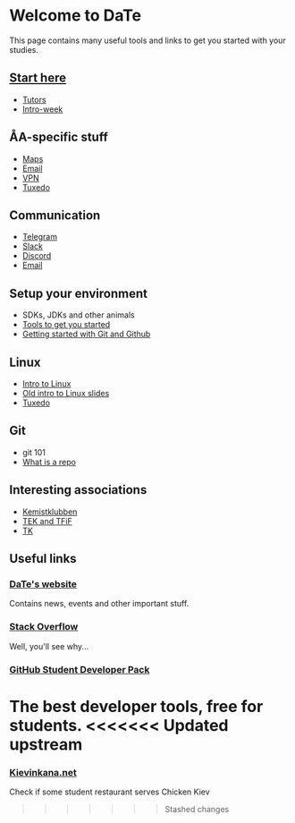 # Welcome to DaTe

This page contains many useful tools and links to get you started with your studies.

## [Start here](WELCOME.md)

* [Tutors](WELCOME.md#tutors)
* [Intro-week](WELCOME.md#intro-week)

## ÅA-specific stuff

* [Maps](MAPS.md)
* [Email](ABO.md#email)
* [VPN](ABO.md#vpn)
* [Tuxedo](TUXEDO.md)

## Communication

* [Telegram](COMMUNICATION.md#telegram)
* [Slack](COMMUNICATION.md#slack)
* [Discord](COMMUNICATION.md#discord)
* [Email](COMMUNICATION.md#email)

## Setup your environment

* SDKs, JDKs and other animals
* [Tools to get you started](TOOLS.md)
* [Getting started with Git and Github](GIT.md)

## Linux

* [Intro to Linux](LINUX.md)
* [Old intro to Linux slides](https://docs.google.com/presentation/d/12smuo8uizgCNLvvugv8xyUZyaep_TKsEY5RcV4b7Z0g/edit?usp=sharing)
* [Tuxedo](TUXEDO.md)

## Git

* git 101
* [What is a repo](https://blog.axosoft.com/learning-git-repository/)

## Interesting associations

* [Kemistklubben](https://kemistklubben.abo.fi)
* [TEK and TFiF](TEKTFIF.md)
* [TK](http://teekkarikomissio.utu.fi/sv/)

## Useful links

### [DaTe's website](https://date.abo.fi)

Contains news, events and other important stuff.

### [Stack Overflow](https://stackoverflow.com)

Well, you'll see why...

### [GitHub Student Developer Pack](https://education.github.com/pack)

The best developer tools, free for students.
<<<<<<< Updated upstream
=======

### [Kievinkana.net](https://www.kievinkana.net)

Check if some student restaurant serves Chicken Kiev
>>>>>>> Stashed changes
